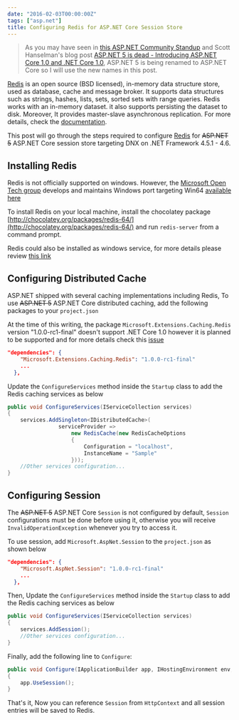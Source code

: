 ```yaml
---
date: "2016-02-03T00:00:00Z"
tags: ["asp.net"]
title: Configuring Redis for ASP.NET Core Session Store
---
```


> As you may have seen in [this ASP.NET Community Standup](https://www.youtube.com/watch?v=FSf83_TU5Yg&list=PL0M0zPgJ3HSftTAAHttA3JQU4vOjXFquF&index=0) and Scott Hanselman's blog post [ASP.NET 5 is dead - Introducing ASP.NET Core 1.0 and .NET Core 1.0](http://www.hanselman.com/blog/ASPNET5IsDeadIntroducingASPNETCore10AndNETCore10.aspx), ASP.NET 5 is being renamed to ASP.NET Core so I will use the new names in this post.

[Redis](http://redis.io) is an open source (BSD licensed), in-memory data structure store, used as database, cache and message broker. It supports data structures such as strings, hashes, lists, sets, sorted sets with range queries. Redis works with an in-memory dataset. it also supports persisting the dataset to disk. Moreover, It provides master-slave asynchronous replication. For more details, check the [documentation](http://redis.io/documentation).

This post will go through the steps required to configure [Redis](http://redis.io) for <s>ASP.NET 5</s> ASP.NET Core session store targeting DNX on .NET Framework 4.5.1 - 4.6.

## Installing Redis
Redis is not officially supported on windows. However, the [Microsoft Open Tech group](https://msopentech.com/) develops and maintains Windows port targeting Win64 [available here]( https://github.com/MSOpenTech/redis)

To install Redis on your local machine, install the chocolatey package [http://chocolatey.org/packages/redis-64/](http://chocolatey.org/packages/redis-64/) and run `redis-server` from a command prompt.

Redis could also be installed as windows service, for more details please review [this link]( https://raw.githubusercontent.com/MSOpenTech/redis/2.8/Windows%20Service%20Documentation.md)

## Configuring Distributed Cache
ASP.NET shipped with several caching implementations including Redis, To use <s>ASP.NET 5</s> ASP.NET Core distributed caching, add the following packages to your `project.json`

At the time of this writing, the package `Microsoft.Extensions.Caching.Redis` version "1.0.0-rc1-final" doesn't support .NET Core 1.0 however it is planned to be supported and for more details check this [issue](https://github.com/aspnet/Caching/issues/121)

```json
"dependencies": {
    "Microsoft.Extensions.Caching.Redis": "1.0.0-rc1-final"
    ...
  },
```

Update the `ConfigureServices` method inside the `Startup` class to add the Redis caching services as below

```csharp
public void ConfigureServices(IServiceCollection services)
{
    services.AddSingleton<IDistributedCache>(
                serviceProvider =>
                    new RedisCache(new RedisCacheOptions
                    {
                        Configuration = "localhost",
                        InstanceName = "Sample"
                    }));
    //Other services configuration...
}
```

## Configuring Session

 The <s>ASP.NET 5</s> ASP.NET Core `Session` is not configured by default, `Session` configurations must be done before using it, otherwise you will receive `InvalidOperationException` whenever you try to access it.

To use session, add `Microsoft.AspNet.Session` to the `project.json` as shown below

```json
"dependencies": {
    "Microsoft.AspNet.Session": "1.0.0-rc1-final"
    ...
  },
```

Then, Update the `ConfigureServices` method inside the `Startup` class to add the Redis caching services as below

```csharp
public void ConfigureServices(IServiceCollection services)
{
    services.AddSession();
    //Other services configuration...
}
```

Finally, add the following line to `Configure`:

```csharp
public void Configure(IApplicationBuilder app, IHostingEnvironment env, ILoggerFactory loggerFactory)
{
    app.UseSession();
}
```
That's it, Now you can reference `Session` from `HttpContext` and all session entries will be saved to Redis.
